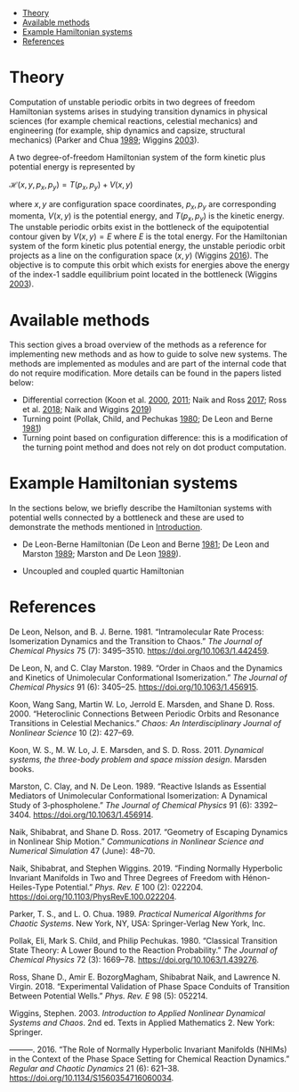 -   [Theory](#theory)
-   [Available methods](#methods)
-   [Example Hamiltonian systems](#examples)
-   [References](#references)

Theory
======

Computation of unstable periodic orbits in two degrees of freedom
Hamiltonian systems arises in studying transition dynamics in physical
sciences (for example chemical reactions, celestial mechanics) and
engineering (for example, ship dynamics and capsize, structural
mechanics) (Parker and Chua [1989](#ref-Parker_1989); Wiggins
[2003](#ref-wiggins_introduction_2003)).

A two degree-of-freedom Hamiltonian system of the form kinetic plus
potential energy is represented by

ℋ(*x*, *y*, *p*<sub>*x*</sub>, *p*<sub>*y*</sub>) = *T*(*p*<sub>*x*</sub>, *p*<sub>*y*</sub>) + *V*(*x*, *y*)

where *x*, *y* are configuration space coordinates,
*p*<sub>*x*</sub>, *p*<sub>*y*</sub> are corresponding momenta,
*V*(*x*, *y*) is the potential energy, and
*T*(*p*<sub>*x*</sub>, *p*<sub>*y*</sub>) is the kinetic energy. The
unstable periodic orbits exist in the bottleneck of the equipotential
contour given by *V*(*x*, *y*) = *E* where *E* is the total energy. For
the Hamiltonian system of the form kinetic plus potential energy, the
unstable periodic orbit projects as a line on the configuration space
(*x*, *y*) (Wiggins [2016](#ref-wiggins_role_2016)). The objective is to
compute this orbit which exists for energies above the energy of the
index-1 saddle equilibrium point located in the bottleneck (Wiggins
[2003](#ref-wiggins_introduction_2003)).

Available methods
=================

This section gives a broad overview of the methods as a reference for
implementing new methods and as how to guide to solve new systems. The
methods are implemented as modules and are part of the internal code
that do not require modification. More details can be found in the
papers listed below:

-   Differential correction (Koon et al.
    [2000](#ref-koon_heteroclinic_2000), [2011](#ref-Koon2011); Naik and
    Ross [2017](#ref-naik_geometry_2017); Ross et al.
    [2018](#ref-ross_experimental_2018); Naik and Wiggins
    [2019](#ref-naik_finding_2019b))
-   Turning point (Pollak, Child, and Pechukas [1980](#ref-Pollak_1980);
    De Leon and Berne [1981](#ref-Deleon_Berne_1981))
-   Turning point based on configuration difference: this is a
    modification of the turning point method and does not rely on dot
    product computation.

Example Hamiltonian systems
===========================

In the sections below, we briefly describe the Hamiltonian systems with
potential wells connected by a bottleneck and these are used to
demonstrate the methods mentioned in [Introduction](#introduction).

-   De Leon-Berne Hamiltonian (De Leon and Berne
    [1981](#ref-Deleon_Berne_1981); De Leon and Marston
    [1989](#ref-DeLeon_Marston_1989); Marston and De Leon
    [1989](#ref-marston_reactive_1989)).

-   Uncoupled and coupled quartic Hamiltonian

References
==========

De Leon, Nelson, and B. J. Berne. 1981. “Intramolecular Rate Process:
Isomerization Dynamics and the Transition to Chaos.” *The Journal of
Chemical Physics* 75 (7): 3495–3510. <https://doi.org/10.1063/1.442459>.

De Leon, N, and C. Clay Marston. 1989. “Order in Chaos and the Dynamics
and Kinetics of Unimolecular Conformational Isomerization.” *The Journal
of Chemical Physics* 91 (6): 3405–25.
<https://doi.org/10.1063/1.456915>.

Koon, Wang Sang, Martin W. Lo, Jerrold E. Marsden, and Shane D. Ross.
2000. “Heteroclinic Connections Between Periodic Orbits and Resonance
Transitions in Celestial Mechanics.” *Chaos: An Interdisciplinary
Journal of Nonlinear Science* 10 (2): 427–69.

Koon, W. S., M. W. Lo, J. E. Marsden, and S. D. Ross. 2011. *Dynamical
systems, the three-body problem and space mission design*. Marsden
books.

Marston, C. Clay, and N. De Leon. 1989. “Reactive Islands as Essential
Mediators of Unimolecular Conformational Isomerization: A Dynamical
Study of 3‐phospholene.” *The Journal of Chemical Physics* 91 (6):
3392–3404. <https://doi.org/10.1063/1.456914>.

Naik, Shibabrat, and Shane D. Ross. 2017. “Geometry of Escaping Dynamics
in Nonlinear Ship Motion.” *Communications in Nonlinear Science and
Numerical Simulation* 47 (June): 48–70.

Naik, Shibabrat, and Stephen Wiggins. 2019. “Finding Normally Hyperbolic
Invariant Manifolds in Two and Three Degrees of Freedom with
Hénon-Heiles-Type Potential.” *Phys. Rev. E* 100 (2): 022204.
<https://doi.org/10.1103/PhysRevE.100.022204>.

Parker, T. S., and L. O. Chua. 1989. *Practical Numerical Algorithms for
Chaotic Systems*. New York, NY, USA: Springer-Verlag New York, Inc.

Pollak, Eli, Mark S. Child, and Philip Pechukas. 1980. “Classical
Transition State Theory: A Lower Bound to the Reaction Probability.”
*The Journal of Chemical Physics* 72 (3): 1669–78.
<https://doi.org/10.1063/1.439276>.

Ross, Shane D., Amir E. BozorgMagham, Shibabrat Naik, and Lawrence N.
Virgin. 2018. “Experimental Validation of Phase Space Conduits of
Transition Between Potential Wells.” *Phys. Rev. E* 98 (5): 052214.

Wiggins, Stephen. 2003. *Introduction to Applied Nonlinear Dynamical
Systems and Chaos*. 2nd ed. Texts in Applied Mathematics 2. New York:
Springer.

———. 2016. “The Role of Normally Hyperbolic Invariant Manifolds (NHIMs)
in the Context of the Phase Space Setting for Chemical Reaction
Dynamics.” *Regular and Chaotic Dynamics* 21 (6): 621–38.
<https://doi.org/10.1134/S1560354716060034>.
